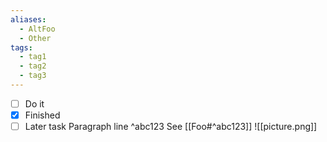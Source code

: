 ```yaml
---
aliases:
  - AltFoo
  - Other
tags:
  - tag1
  - tag2
  - tag3
---
```


- [ ] Do it
- [x] Finished
- [ ] Later task
Paragraph line ^abc123
See [[Foo#^abc123]]
![[picture.png]]
